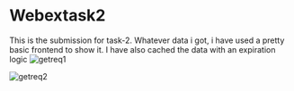 # Webextask2
This is the submission for task-2.
Whatever data i got, i have used a pretty basic frontend to show it.
I have also cached the data with an expiration logic
![getreq1](https://github.com/Adi6783/Webextask2/assets/165944437/3581f21e-a2b8-4924-a6f7-1b20e7959e95)

![getreq2](https://github.com/Adi6783/Webextask2/assets/165944437/5d74013b-1280-405c-bc40-4c0574068ec1)
